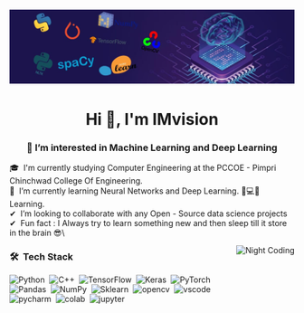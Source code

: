 <h1 align="center">
 <img src="https://github.com/IMvision12/IMvision12/blob/main/img.jpeg" />
</h1>
<h1 align="center">Hi 👋, I'm IMvision</h1>
<h3 align="center">👀 I’m interested in Machine Learning and Deep Learning</h3>

🎓 &nbsp;I'm currently studying Computer Engineering at the PCCOE - Pimpri Chinchwad College Of Engineering.\
🌱 &nbsp;I’m currently learning Neural Networks and Deep Learning. 🧠💻🤖 Learning.\
✔  &nbsp;I’m looking to collaborate with any Open - Source data science projects\
✔  &nbsp;Fun fact : I Always try to learn something new and then sleep till it store in the brain 😎\

<img alt="Night Coding" src="https://media.giphy.com/media/coxQHKASG60HrHtvkt/giphy.gif" align="right"/>

### 🛠 &nbsp;Tech Stack
![Python](https://img.shields.io/badge/python-05192D?style=for-the-badge&logo=python&logoColor=65FF8F)&nbsp;
![C++](https://img.shields.io/badge/C%2B%2B-00599C?style=for-the-badge&logo=c%2B%2B&logoColor=white)&nbsp;
![TensorFlow](https://img.shields.io/badge/TensorFlow-%23FF6F00.svg?style=for-the-badge&logo=TensorFlow&logoColor=white)&nbsp;
![Keras](https://img.shields.io/badge/Keras-%23D00000.svg?style=for-the-badge&logo=Keras&logoColor=white)&nbsp;
![PyTorch](https://img.shields.io/badge/PyTorch-%23EE4C2C.svg?style=for-the-badge&logo=PyTorch&logoColor=white)\
![Pandas](https://img.shields.io/badge/pandas-%23150458.svg?style=for-the-badge&logo=pandas&logoColor=white)&nbsp;
![NumPy](https://img.shields.io/badge/numpy-%23013243.svg?style=for-the-badge&logo=numpy&logoColor=white)&nbsp;
![Sklearn](https://img.shields.io/badge/scikit_learn-F7931E?style=for-the-badge&logo=scikit-learn&logoColor=white)&nbsp;
![opencv](https://img.shields.io/badge/OpenCV-27338e?style=for-the-badge&logo=OpenCV&logoColor=white)&nbsp;
![vscode](https://img.shields.io/badge/Visual_Studio_Code-0078D4?style=for-the-badge&logo=visual%20studio%20code&logoColor=white)\
![pycharm](https://img.shields.io/badge/pycharm-143?style=for-the-badge&logo=pycharm&logoColor=black&color=black&labelColor=green)&nbsp;
![colab](https://img.shields.io/badge/Colab-F9AB00?style=for-the-badge&logo=googlecolab&color=525252)&nbsp;
![jupyter](https://img.shields.io/badge/jupyter-000000.svg?style=for-the-badge&logo=jupyter&logoColor=white)
